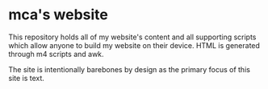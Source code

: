 # mca's website

This repository holds all of my website's content and all supporting scripts
which allow anyone to build my website on their device.
HTML is generated through m4 scripts and awk.

The site is intentionally barebones by design as the primary focus of this site
is text.
